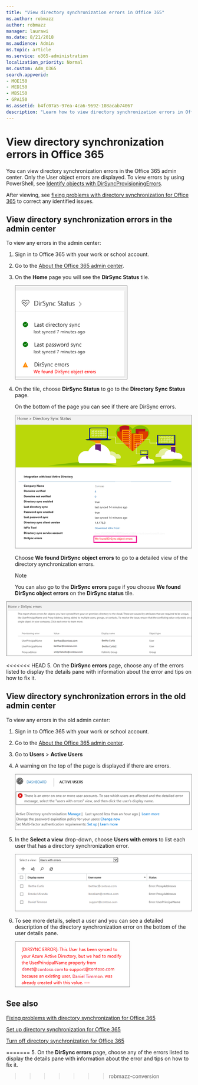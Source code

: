 ```yaml
---
title: "View directory synchronization errors in Office 365"
ms.author: robmazz
author: robmazz
manager: laurawi
ms.date: 8/21/2018
ms.audience: Admin
ms.topic: article
ms.service: o365-administration
localization_priority: Normal
ms.custom: Adm_O365
search.appverid:
- MOE150
- MED150
- MBS150
- GPA150
ms.assetid: b4fc07a5-97ea-4ca6-9692-108acab74067
description: "Learn how to view directory synchronization errors in Office 365 admin center."
---
```


# View directory synchronization errors in Office 365

You can view directory synchronization errors in the Office 365 admin center. Only the User object errors are displayed. To view errors by using PowerShell, see [Identify objects with DirSyncProvisioningErrors](https://go.microsoft.com/fwlink/p/?LinkId=798300).

After viewing, see [fixing problems with directory synchronization for Office 365](fix-problems-with-directory-synchronization.md) to correct any identified issues.
  
## View directory synchronization errors in the admin center

To view any errors in the admin center:
  
1. Sign in to Office 365 with your work or school account. 
    
2. Go to the [About the Office 365 admin center](https://support.office.com/article/758befc4-0888-4009-9f14-0d147402fd23).
    
3. On the **Home** page you will see the **DirSync Status** tile. 
    
    ![The DirSync Status tile in admin center preview](media/060006e9-de61-49d5-8979-e77cda198e71.png)
  
4. On the tile, choose **DirSync Status** to go to the **Directory Sync Status** page. 
    
    On the bottom of the page you can see if there are DirSync errors.
    
    ![On the Directory Sync Status page you can see if there are DirSync object errors](media/882094a3-80d3-4aae-b90b-78b27047974c.png)
  
    Choose **We found DirSync object errors** to go to a detailed view of the directory synchronization errors. 
    
    > [!NOTE]
    > You can also go to the **DirSync errors** page if you choose **We found DirSync object errors** on the **DirSync status** tile. 
  
![DirSync errors page](media/a6e302d4-6be7-4e3a-b4b5-81c5a2c02952.png)
  
<<<<<<< HEAD
5. On the **DirSync errors** page, choose any of the errors listed to display the details pane with information about the error and tips on how to fix it. 
    
## View directory synchronization errors in the old admin center
<a name="BK_Classic"> </a>

To view any errors in the old admin center:
  
1. Sign in to Office 365 with your work or school account. 
    
2. Go to the [About the Office 365 admin center](https://support.office.com/article/758befc4-0888-4009-9f14-0d147402fd23#SwitchBack).
    
3. Go to **Users** \> **Active Users**
    
4. A warning on the top of the page is displayed if there are errors.
    
    ![Directory sync error declaration on top of the Active Users page](media/af8b17ec-e2a5-4f91-a554-5bb49d77b74c.png)
  
5. In the **Select a view** drop-down, choose **Users with errors** to list each user that has a directory synchronization error. 
    
    ![Users with errors on the Active users page](media/048624cb-728f-4b6a-af6b-d11331a68db6.png)
  
6. To see more details, select a user and you can see a detailed description of the directory synchronization error on the bottom of the user details pane.
    
    ![Details of a user's directory synchronization error](media/a01fa4b7-a6ec-4d01-81f7-fe007795ae00.png)
  
## See also
<a name="BK_Classic"> </a>

[Fixing problems with directory synchronization for Office 365](fix-problems-with-directory-synchronization.md)
  
[Set up directory synchronization for Office 365](set-up-directory-synchronization.md)
  
[Turn off directory synchronization for Office 365](turn-off-directory-synchronization.md)

=======
5. On the **DirSync errors** page, choose any of the errors listed to display the details pane with information about the error and tips on how to fix it. 
>>>>>>> robmazz-conversion
